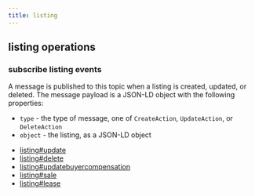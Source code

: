 ```yaml
---
title: listing
---
```

## listing operations

### subscribe listing events

A message is published to this topic when a listing is created, updated, or deleted.
The message payload is a JSON-LD object with the following properties:
- `type` - the type of message, one of `CreateAction`, `UpdateAction`, or `DeleteAction`
- `object` - the listing, as a JSON-LD object


* [listing#update](message/listing.update)
* [listing#delete](message/listing.delete)
* [listing#updatebuyercompensation](message/listing.updatebuyercompensation)
* [listing#sale](message/listing.sale)
* [listing#lease](message/listing.lease)

